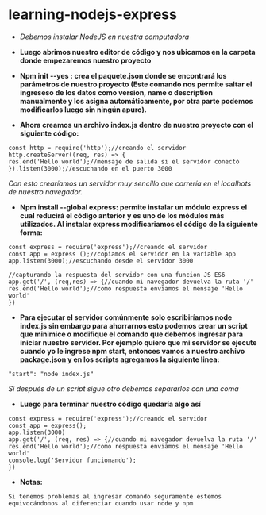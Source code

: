 # learning-nodejs-express

* *Debemos instalar NodeJS en nuestra computadora*

* **Luego abrimos nuestro editor de código y nos ubicamos en la carpeta donde empezaremos nuestro proyecto**

* **Npm init --yes : crea el paquete.json donde se encontrará los parámetros de nuestro proyecto (Este comando nos permite saltar el ingreseso de los datos como version, name o description manualmente y los asigna automáticamente, por otra parte podemos modificarlos luego sin ningún apuro).**

* **Ahora creamos un archivo index.js dentro de nuestro proyecto con el siguiente código:**
```
const http = require('http');//creando el servidor
http.createServer((req, res) => {
res.end('Hello world');//mensaje de salida si el servidor conectó
}).listen(3000);//escuchando en el puerto 3000
```
*Con esto crearíamos un servidor muy sencillo que correría en el localhots de nuestro navegador.*

* **Npm install --global express: permite instalar un módulo express el cual reducirá el código anterior y es uno de los módulos más utilizados. Al instalar express modificariamos el código de la siguiente forma:**
```	
const express = require('express');//creando el servidor
const app = express ();//copiamos el servidor en la variable app
app.listen(3000);//escuchando desde el servidor 3000

//capturando la respuesta del servidor con una funcion JS ES6
app.get('/', (req,res) => {//cuando mi navegador devuelva la ruta '/'
res.end('Hello world');//como respuesta enviamos el mensaje 'Hello world'
})
```
* **Para ejecutar el servidor comúnmente solo escribiríamos node index.js sin embargo para ahorrarnos esto podemos crear un script que minimice o modifique el comando que debemos ingresar para iniciar nuestro servidor. Por ejemplo quiero que mi servidor se ejecute cuando yo le ingrese npm start, entonces vamos a nuestro archivo package.json y en los scripts agregamos la siguiente linea:**
```
"start": "node index.js"
```

*Si después de un script sigue otro debemos separarlos con una coma*

* **Luego para terminar  nuestro código quedaría algo así**
```
const express = require('express');//creando el servidor
const app = express();
app.listen(3000)
app.get('/', (req, res) => {//cuando mi navegador devuelva la ruta '/'
res.end('Hello world');//como respuesta enviamos el mensaje 'Hello world'
console.log('Servidor funcionando');
})
```

* **Notas:**
```
Si tenemos problemas al ingresar comando seguramente estemos equivocándonos al diferenciar cuando usar node y npm
```

